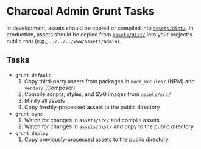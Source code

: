 
Charcoal Admin Grunt Tasks
==========================

In development, assets should be copied or compiled into [`assets/dist/`](assets/dist).
In production, assets should be copied from [`assets/dist/`](assets/dist) into your project's public root (e.g., `../../../www/assets/admin`).

## Tasks

* `grunt default`
  1. Copy third-party assets from packages in `node_modules/` (NPM) and `vendor/` (Composer)
  2. Compile scripts, styles, and SVG images from `assets/src/`
  3. Minify all assets
  4. Copy freshly-processed assets to the public directory
* `grunt sync`
  1. Watch for changes in `assets/src/` and compile assets
  2. Watch for changes in `assets/dist/` and copy to the public directory
* `grunt deploy`
  1. Copy previously-processed assets to the public directory

